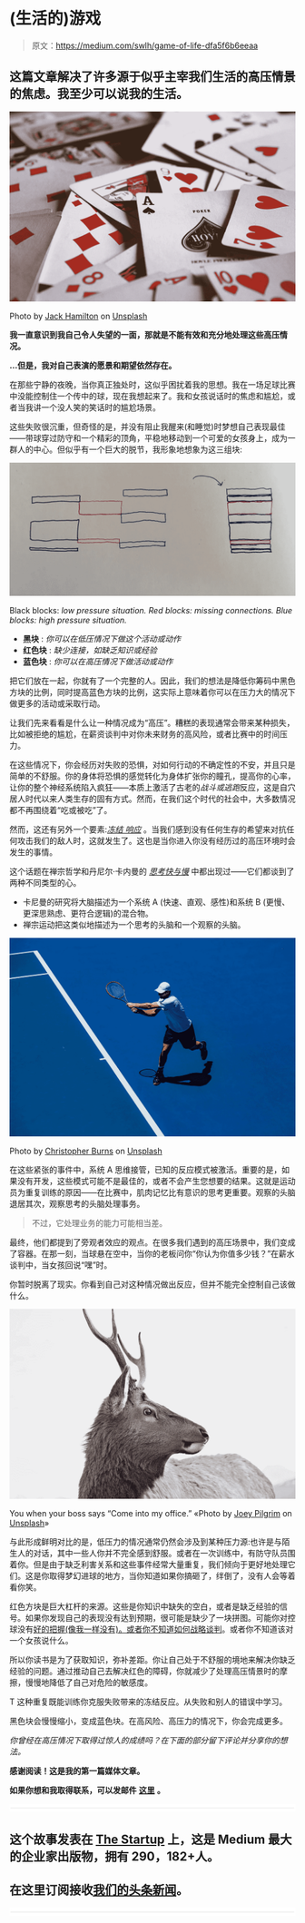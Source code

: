 # (生活的)游戏

> 原文：<https://medium.com/swlh/game-of-life-dfa5f6b6eeaa>

## 这篇文章解决了许多源于似乎主宰我们生活的高压情景的焦虑。我至少可以说我的生活。

![](img/f52738b0244a52e5c29652654860a9af.png)

Photo by [Jack Hamilton](https://unsplash.com/photos/9SewS6lowEU?utm_source=unsplash&utm_medium=referral&utm_content=creditCopyText) on [Unsplash](https://unsplash.com/?utm_source=unsplash&utm_medium=referral&utm_content=creditCopyText)

**我一直意识到我自己令人失望的一面，那就是不能有效和充分地处理这些高压情况。**

**…但是，我对自己表演的愿景和期望依然存在。**

在那些宁静的夜晚，当你真正独处时，这似乎困扰着我的思想。我在一场足球比赛中没能控制住一个传中的球，现在我想起来了。我和女孩说话时的焦虑和尴尬，或者当我讲一个没人笑的笑话时的尴尬场景。

这些失败很沉重，但奇怪的是，并没有阻止我醒来(和睡觉)时梦想自己表现最佳——带球穿过防守和一个精彩的顶角，平稳地移动到一个可爱的女孩身上，成为一群人的中心。但似乎有一个巨大的脱节，我形象地想象为这三组块:

![](img/2beb69bfbc5d08072d7d8409e1de4bad.png)

Black blocks: *low pressure situation. Red blocks: missing connections. Blue blocks: high pressure situation.*

*   **黑块** : *你可以在低压情况下做这个活动或动作*
*   **红色块** : *缺少连接，如缺乏知识或经验*
*   **蓝色块** : *你可以在高压情况下做活动或动作*

把它们放在一起，你就有了一个完整的人。因此，我们的想法是降低你筹码中黑色方块的比例，同时提高蓝色方块的比例，这实际上意味着你可以在压力大的情况下做更多的活动或采取行动。

让我们先来看看是什么让一种情况成为“高压”。糟糕的表现通常会带来某种损失，比如被拒绝的尴尬，在薪资谈判中对你未来财务的高风险，或者比赛中的时间压力。

在这些情况下，你会经历对失败的恐惧，对如何行动的不确定性的不安，并且只是简单的不舒服。你的身体将恐惧的感觉转化为身体扩张你的瞳孔，提高你的心率，让你的整个神经系统陷入疯狂——本质上激活了古老的*战斗或逃跑*反应，这是自穴居人时代以来人类生存的固有方式。然而，在我们这个时代的社会中，大多数情况都不再围绕着“吃或被吃”了。

然而，这还有另外一个要素:[*冻结* *响应*](https://www.ncbi.nlm.nih.gov/pmc/articles/PMC2489204/) 。当我们感到没有任何生存的希望来对抗任何攻击我们的敌人时，这就发生了。这也是当你进入你没有经历过的高压环境时会发生的事情。

这个话题在禅宗哲学和丹尼尔·卡内曼的 [*思考快与慢*](http://amzn.eu/j7kOwuq) 中都出现过——它们都谈到了两种不同类型的心。

*   卡尼曼的研究将大脑描述为一个系统 A (快速、直观、感性)和系统 B (更慢、更深思熟虑、更符合逻辑)的混合物。
*   禅宗运动把这类似地描述为一个思考的头脑和一个观察的头脑。

![](img/0df61dd4b9e022e1c9bb7f12e68f95d2.png)

Photo by [Christopher Burns](https://unsplash.com/photos/YSfTcJZR-ws?utm_source=unsplash&utm_medium=referral&utm_content=creditCopyText) on [Unsplash](https://unsplash.com/?utm_source=unsplash&utm_medium=referral&utm_content=creditCopyText)

在这些紧张的事件中，系统 A 思维接管，已知的反应模式被激活。重要的是，如果没有开发，这些模式可能不是最佳的，或者不会产生您想要的结果。这就是运动员为重复训练的原因——在比赛中，肌肉记忆比有意识的思考更重要。观察的头脑退居其次，观察思考的头脑处理事务。

> 不过，它处理业务的能力可能相当差。

最终，他们都提到了旁观者效应的观点。在很多我们遇到的高压场景中，我们变成了容器。在那一刻，当球悬在空中，当你的老板问你“你认为你值多少钱？”在薪水谈判中，当女孩回说“嘿”时。

你暂时脱离了现实。你看到自己对这种情况做出反应，但并不能完全控制自己该做什么。

![](img/8b461249ce34b4774ef144f565cf40cf.png)

You when your boss says “Come into my office.” «Photo by [Joey Pilgrim](https://unsplash.com/photos/5BHDL8JaxZc?utm_source=unsplash&utm_medium=referral&utm_content=creditCopyText) on [Unsplash](https://unsplash.com/?utm_source=unsplash&utm_medium=referral&utm_content=creditCopyText)»

与此形成鲜明对比的是，低压力的情况通常仍然会涉及到某种压力源:也许是与陌生人的对话，其中一些人你并不完全感到舒服。或者在一次训练中，有防守队员围着你。但是由于缺乏利害关系和这些事件经常大量重复，我们倾向于更好地处理它们。这是你取得梦幻进球的地方，当你知道如果你搞砸了，绊倒了，没有人会等着看你笑。

红色方块是巨大杠杆的来源。这些是你知识中缺失的空白，或者是缺乏经验的信号。如果你发现自己的表现没有达到预期，很可能是缺少了一块拼图。可能你对控球没有[好的把握(像我一样没有)。或者你不知道如何](https://www.youtube.com/user/freekickerz)[战略谈判](http://amzn.eu/77Dn2zp)。或者你不知道该对一个女孩说什么。

所以你读书是为了获取知识，弥补差距。你让自己处于不舒服的境地来解决你缺乏经验的问题。通过推动自己去解决红色的障碍，你就减少了处理高压情景时的摩擦，慢慢地降低了自己对危险的敏感度。

T 这种重复既能训练你克服失败带来的冻结反应。从失败和别人的错误中学习。

黑色块会慢慢缩小，变成蓝色块。在高风险、高压力的情况下，你会完成更多。

*你曾经在高压情况下取得过惊人的成绩吗？在下面的部分留下评论并分享你的想法。*

**感谢阅读！这是我的第一篇媒体文章。**

**如果你想和我取得联系，可以发邮件** [**这里**](mailto:saifbhatti@u.northwestern.edu) **。**

![](img/731acf26f5d44fdc58d99a6388fe935d.png)

## 这个故事发表在 [The Startup](https://medium.com/swlh) 上，这是 Medium 最大的企业家出版物，拥有 290，182+人。

## 在这里订阅接收[我们的头条新闻](http://growthsupply.com/the-startup-newsletter/)。

![](img/731acf26f5d44fdc58d99a6388fe935d.png)